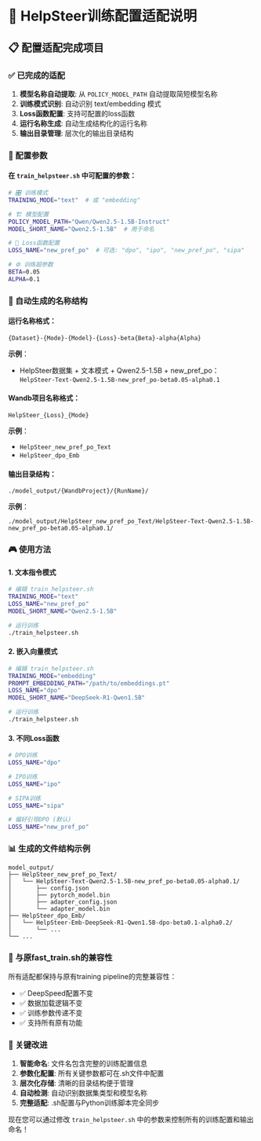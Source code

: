 # 🎯 HelpSteer训练配置适配说明

## 📋 配置适配完成项目

### ✅ 已完成的适配

1. **模型名称自动提取**: 从 `POLICY_MODEL_PATH` 自动提取简短模型名称
2. **训练模式识别**: 自动识别 text/embedding 模式
3. **Loss函数配置**: 支持可配置的loss函数
4. **运行名称生成**: 自动生成结构化的运行名称
5. **输出目录管理**: 层次化的输出目录结构

### 🔧 配置参数

#### 在 `train_helpsteer.sh` 中可配置的参数：

```bash
# 🎛️ 训练模式
TRAINING_MODE="text"  # 或 "embedding"

# 🏗️ 模型配置
POLICY_MODEL_PATH="Qwen/Qwen2.5-1.5B-Instruct"
MODEL_SHORT_NAME="Qwen2.5-1.5B"  # 用于命名

# 🎯 Loss函数配置
LOSS_NAME="new_pref_po"  # 可选: "dpo", "ipo", "new_pref_po", "sipa"

# ⚙️ 训练超参数
BETA=0.05
ALPHA=0.1
```

### 📁 自动生成的名称结构

#### 运行名称格式：
```
{Dataset}-{Mode}-{Model}-{Loss}-beta{Beta}-alpha{Alpha}
```

**示例**：
- HelpSteer数据集 + 文本模式 + Qwen2.5-1.5B + new_pref_po：
  `HelpSteer-Text-Qwen2.5-1.5B-new_pref_po-beta0.05-alpha0.1`

#### Wandb项目名称格式：
```
HelpSteer_{Loss}_{Mode}
```

**示例**：
- `HelpSteer_new_pref_po_Text`
- `HelpSteer_dpo_Emb`

#### 输出目录结构：
```
./model_output/{WandbProject}/{RunName}/
```

**示例**：
```
./model_output/HelpSteer_new_pref_po_Text/HelpSteer-Text-Qwen2.5-1.5B-new_pref_po-beta0.05-alpha0.1/
```

### 🎮 使用方法

#### 1. 文本指令模式
```bash
# 编辑 train_helpsteer.sh
TRAINING_MODE="text"
LOSS_NAME="new_pref_po"
MODEL_SHORT_NAME="Qwen2.5-1.5B"

# 运行训练
./train_helpsteer.sh
```

#### 2. 嵌入向量模式  
```bash
# 编辑 train_helpsteer.sh
TRAINING_MODE="embedding"
PROMPT_EMBEDDING_PATH="/path/to/embeddings.pt"
LOSS_NAME="dpo"
MODEL_SHORT_NAME="DeepSeek-R1-Qwen1.5B"

# 运行训练
./train_helpsteer.sh
```

#### 3. 不同Loss函数
```bash
# DPO训练
LOSS_NAME="dpo"

# IPO训练  
LOSS_NAME="ipo"

# SIPA训练
LOSS_NAME="sipa"

# 偏好引导DPO (默认)
LOSS_NAME="new_pref_po"
```

### 📊 生成的文件结构示例

```
model_output/
├── HelpSteer_new_pref_po_Text/
│   └── HelpSteer-Text-Qwen2.5-1.5B-new_pref_po-beta0.05-alpha0.1/
│       ├── config.json
│       ├── pytorch_model.bin
│       ├── adapter_config.json
│       └── adapter_model.bin
├── HelpSteer_dpo_Emb/
│   └── HelpSteer-Emb-DeepSeek-R1-Qwen1.5B-dpo-beta0.1-alpha0.2/
│       └── ...
└── ...
```

### 🔄 与原fast_train.sh的兼容性

所有适配都保持与原有training pipeline的完整兼容性：
- ✅ DeepSpeed配置不变
- ✅ 数据加载逻辑不变  
- ✅ 训练参数传递不变
- ✅ 支持所有原有功能

### 🎯 关键改进

1. **智能命名**: 文件名包含完整的训练配置信息
2. **参数化配置**: 所有关键参数都可在.sh文件中配置
3. **层次化存储**: 清晰的目录结构便于管理
4. **自动检测**: 自动识别数据集类型和模型名称
5. **完整适配**: .sh配置与Python训练脚本完全同步

现在您可以通过修改 `train_helpsteer.sh` 中的参数来控制所有的训练配置和输出命名！
